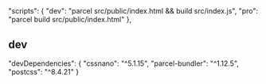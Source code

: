 ##

##
 "scripts": {
    "dev": "parcel src/public/index.html && build src/index.js",
    "pro": "parcel build src/public/index.html"
  },

  ## dev
  "devDependencies": {
    "cssnano": "^5.1.15",
    "parcel-bundler": "^1.12.5",
    "postcss": "^8.4.21"
  }